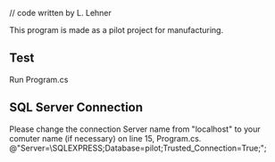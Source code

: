 // code written by L. Lehner

This program is made as a pilot project for manufacturing.

## Test
Run Program.cs

## SQL Server Connection
Please change the connection Server name from "localhost" to your comuter name (if necessary) on line 15, Program.cs.
@"Server=<localhost>\SQLEXPRESS;Database=pilot;Trusted_Connection=True;";
